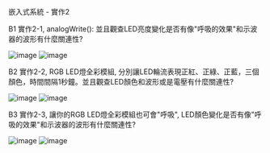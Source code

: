 嵌入式系統 - 實作2

B1 實作2-1, analogWrite(): 並且觀查LED亮度變化是否有像"呼吸的效果"和示波器的波形有什麼關連性?

![image](https://cdn.discordapp.com/attachments/873583171197886514/886449238702178344/unknown.png)
![image](https://cdn.discordapp.com/attachments/873583171197886514/886449296696811580/unknown.png)

B2 實作2-2, RGB LED燈全彩模組, 分別讓LED輪流表現正紅、正綠、正藍，三個顏色，時間間隔1秒鐘。並且觀查LED顏色和波形或是電壓有什麼關連性?

![image](https://cdn.discordapp.com/attachments/873583171197886514/886454039569641472/unknown.png)
![image](https://cdn.discordapp.com/attachments/873583171197886514/886452990909751306/unknown.png)

B3 實作2-3, 讓你的RGB LED燈全彩模組也可會"呼吸", LED顏色變化是否有像"呼吸的效果"和示波器的波形有什麼關連性?

![image](https://cdn.discordapp.com/attachments/873583171197886514/886455371684786226/unknown.png)
![image](https://user-images.githubusercontent.com/89329091/132971212-f302a260-9657-4476-98d9-3f6fdbd6a421.png)

